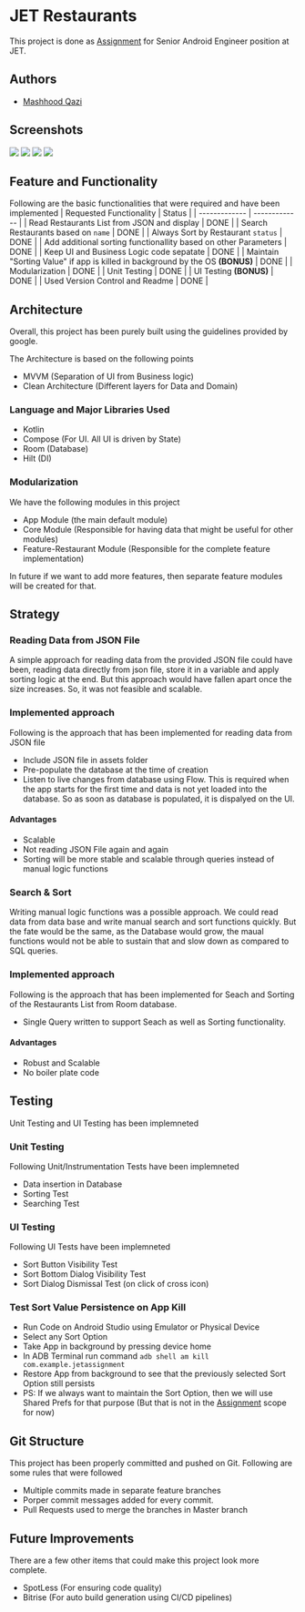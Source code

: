 
# JET Restaurants

This project is done as [Assignment](readme/assignment.docx) for Senior Android Engineer position at JET.

## Authors

- [Mashhood Qazi](https://github.com/mashhoodqazi93)


## Screenshots

<img src="readme/distance.png" />
<img src="readme/sort.png" />
<img src="readme/list_simple.png" />
<img src="readme/search.png" />

## Feature and Functionality
Following are the basic functionalities that were required and have been implemented
| Requested Functionality  | Status |
| ------------- | ------------- |
| Read Restaurants List from JSON and display  | DONE  |
| Search Restaurants based on `name`  | DONE  |
| Always Sort by Restaurant `status`  | DONE  |
| Add additional sorting functionallity based on other Parameters  | DONE  |
| Keep UI and Business Logic code sepatate  | DONE  |
| Maintain "Sorting Value" if app is killed in background by the OS **(BONUS)** | DONE  |
| Modularization | DONE  |
| Unit Testing  | DONE  |
| UI Testing **(BONUS)** | DONE  |
| Used Version Control and Readme | DONE  |

## Architecture
Overall, this project has been purely built using the guidelines provided by google.

The Architecture is based on the following points
- MVVM (Separation of UI from Business logic)
- Clean Architecture (Different layers for Data and Domain)

### Language and Major Libraries Used
- Kotlin 
- Compose (For UI. All UI is driven by State)
- Room (Database)
- Hilt (DI)

### Modularization
We have the following modules in this project
- App Module (the main default module)
- Core Module (Responsible for having data that might be useful for other modules)
- Feature-Restaurant Module (Responsible for the complete feature implementation)

In future if we want to add more features, then separate feature modules will be created for that.

## Strategy

### Reading Data from JSON File
A simple approach for reading data from the provided JSON file could have been, reading data directly from json file, store it in a variable and apply sorting logic at the end.
But this approach would have fallen apart once the size increases. So, it was not feasible and scalable.

### Implemented approach
Following is the approach that has been implemented for reading data from JSON file
- Include JSON file in assets folder
- Pre-populate the database at the time of creation
- Listen to live changes from database using Flow. This is required when the app starts for the first time and data is not yet loaded into the database. So as soon as database is populated, it is dispalyed on the UI.
#### Advantages
- Scalable
- Not reading JSON File again and again
- Sorting will be more stable and scalable through queries instead of manual logic functions

### Search & Sort
Writing manual logic functions was a possible approach. We could read data from data base and write manual search and sort functions quickly. But the fate would be the same, as the Database would grow, the maual functions would not be able to sustain that and slow down as compared to SQL queries.

### Implemented approach
Following is the approach that has been implemented for Seach and Sorting of the Restaurants List from Room database.
- Single Query written to support Seach as well as Sorting functionality.

#### Advantages
- Robust and Scalable
- No boiler plate code

## Testing

Unit Testing and UI Testing has been implemneted

### Unit Testing
Following Unit/Instrumentation Tests have been implemneted
- Data insertion in Database
- Sorting Test
- Searching Test

### UI Testing
Following UI Tests have been implemneted
- Sort Button Visibility Test
- Sort Bottom Dialog Visibility Test
- Sort Dialog Dismissal Test (on click of cross icon)

### Test Sort Value Persistence on App Kill
- Run Code on Android Studio using Emulator or Physical Device
- Select any Sort Option
- Take App in background by pressing device home
- In ADB Terminal run command `adb shell am kill com.example.jetassignment`
- Restore App from background to see that the previously selected Sort Option still persists
- PS: If we always want to maintain the Sort Option, then we will use Shared Prefs for that purpose (But that is not in the [Assignment](readme/assignment.docx) scope for now)

## Git Structure

This project has been properly committed and pushed on Git.
Following are some rules that were followed
- Multiple commits made in separate feature branches
- Porper commit messages added for every commit.
- Pull Requests used to merge the branches in Master branch
## Future Improvements
There are a few other items that could make this project look more complete.

- SpotLess (For ensuring code quality)
- Bitrise (For auto build generation using CI/CD pipelines)
